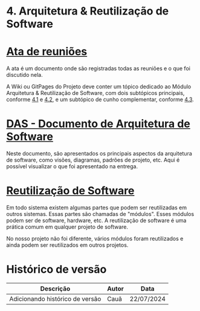 # 4. Arquitetura & Reutilização de Software

# [Ata de reuniões](/ArquiteturaReutilizacao/4.5.Ata.md)

A ata é um documento onde são registradas todas as reuniões e o que foi discutido nela.

A Wiki ou GitPages do Projeto deve conter um tópico dedicado ao Módulo Arquitetura & Reutilização de Software, com dois subtópicos principais, conforme [4.1](/ArquiteturaReutilizacao/4.1.PadroesArquiteturais.md) e [4.2](/ArquiteturaReutilizacao/4.2.ReutilizacaoDeSoftware.md), e um subtópico de cunho complementar, conforme [4.3](/ArquiteturaReutilizacao/4.3.ParticipacoesArqReutilizacao.md).

# [DAS - Documento de Arquitetura de Software](/ArquiteturaReutilizacao/4.1.PadroesArquiteturais.md)
Neste documento, são apresentados os principais aspectos da arquitetura de software, como visões, diagramas, padrões de projeto, etc. Aqui é possível visualizar o que foi apresentado na entrega.

# [Reutilização de Software](/ArquiteturaReutilizacao/4.2.ReutilizacaoDeSoftware.md)
Em todo sistema existem algumas partes que podem ser reutilizadas em outros sistemas. Essas partes são chamadas de "módulos". Esses módulos podem ser de software, hardware, etc. A reutilização de software é uma prática comum em qualquer projeto de software.

No nosso projeto não foi diferente, vários módulos foram reutilizados e ainda podem ser reutilizados em outros projetos.

# Histórico de versão

| Descrição                       | Autor | Data       |
| ------------------------------- | ----- | ---------- |
| Adicionando histórico de versão | Cauã  | 22/07/2024 |









